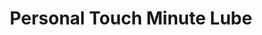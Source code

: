 ---
title: "Personal Touch Minute Lube"
url: /corinth/personal-touch-minute-lube/
shop: Autowerkstatt
---